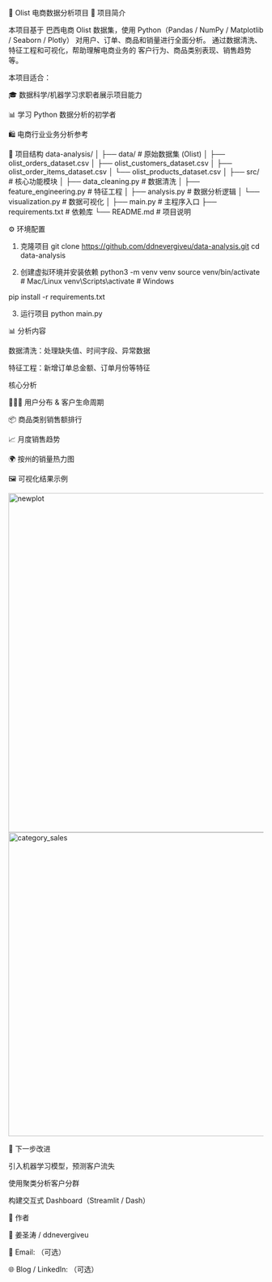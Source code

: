 🛒 Olist 电商数据分析项目
📌 项目简介

本项目基于 巴西电商 Olist 数据集，使用 Python（Pandas / NumPy / Matplotlib / Seaborn / Plotly） 对用户、订单、商品和销量进行全面分析。
通过数据清洗、特征工程和可视化，帮助理解电商业务的 客户行为、商品类别表现、销售趋势 等。

本项目适合：

🎓 数据科学/机器学习求职者展示项目能力

📊 学习 Python 数据分析的初学者

🛍️ 电商行业业务分析参考

📂 项目结构
data-analysis/
│
├── data/                          # 原始数据集 (Olist)
│   ├── olist_orders_dataset.csv
│   ├── olist_customers_dataset.csv
│   ├── olist_order_items_dataset.csv
│   └── olist_products_dataset.csv
│
├── src/                           # 核心功能模块
│   ├── data_cleaning.py           # 数据清洗
│   ├── feature_engineering.py     # 特征工程
│   ├── analysis.py                # 数据分析逻辑
│   └── visualization.py           # 数据可视化
│
├── main.py                        # 主程序入口
├── requirements.txt               # 依赖库
└── README.md                      # 项目说明

⚙️ 环境配置
1. 克隆项目
git clone https://github.com/ddnevergiveu/data-analysis.git
cd data-analysis

2. 创建虚拟环境并安装依赖
python3 -m venv venv
source venv/bin/activate   # Mac/Linux
venv\Scripts\activate      # Windows

pip install -r requirements.txt

3. 运行项目
python main.py

📊 分析内容

数据清洗：处理缺失值、时间字段、异常数据

特征工程：新增订单总金额、订单月份等特征

核心分析

🧑‍🤝‍🧑 用户分布 & 客户生命周期

📦 商品类别销售额排行

📈 月度销售趋势

🌍 按州的销量热力图

🖼️ 可视化结果示例

<img width="1424" height="670" alt="newplot" src="https://github.com/user-attachments/assets/e172428a-d51f-4d7d-a182-074ceafcb409" />
<img width="1200" height="600" alt="category_sales" src="https://github.com/user-attachments/assets/b0740845-247a-4503-b166-ada8273b8021" />



🔮 下一步改进

引入机器学习模型，预测客户流失

使用聚类分析客户分群

构建交互式 Dashboard（Streamlit / Dash）

📝 作者

👤 姜圣涛 / ddnevergiveu

📧 Email: （可选）

🌐 Blog / LinkedIn: （可选）
